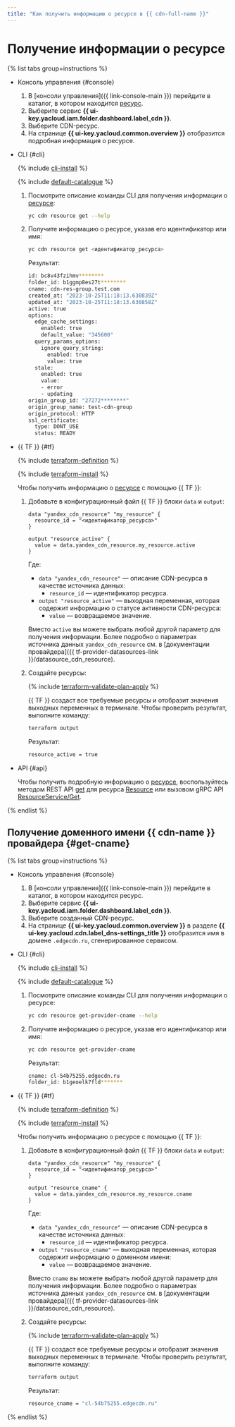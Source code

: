 ```yaml
---
title: "Как получить информацию о ресурсе в {{ cdn-full-name }}"
---
```


# Получение информации о ресурсе

{% list tabs group=instructions %}

- Консоль управления {#console}

  1. В [консоли управления]({{ link-console-main }}) перейдите в каталог, в котором находится [ресурс](../../concepts/resource.md).
  1. Выберите сервис **{{ ui-key.yacloud.iam.folder.dashboard.label_cdn }}**.
  1. Выберите CDN-ресурс.
  1. На странице **{{ ui-key.yacloud.common.overview }}** отобразится подробная информация о ресурсе.

- CLI {#cli}

  {% include [cli-install](../../../_includes/cli-install.md) %}

  {% include [default-catalogue](../../../_includes/default-catalogue.md) %}

  1. Посмотрите описание команды CLI для получения информации о [ресурсе](../../concepts/resource.md):

      ```bash
      yc cdn resource get --help
      ```

  1. Получите информацию о ресурсе, указав его идентификатор или имя:
      
      ```bash
      yc cdn resource get <идентификатор_ресурса>
      ```

      Результат:

      ```bash
      id: bc8v43fzihmv********
      folder_id: b1ggmp8es27t********
      cname: cdn-res-group.test.com
      created_at: "2023-10-25T11:18:13.630839Z"
      updated_at: "2023-10-25T11:18:13.630858Z"
      active: true
      options:
        edge_cache_settings:
          enabled: true
          default_value: "345600"
        query_params_options:
          ignore_query_string:
            enabled: true
            value: true
        stale:
          enabled: true
          value:
          - error
          - updating
      origin_group_id: "27272********"
      origin_group_name: test-cdn-group
      origin_protocol: HTTP
      ssl_certificate:
        type: DONT_USE
        status: READY
      ```

- {{ TF }} {#tf}

  {% include [terraform-definition](../../../_tutorials/_tutorials_includes/terraform-definition.md) %}

  {% include [terraform-install](../../../_includes/terraform-install.md) %}

  Чтобы получить информацию о [ресурсе](../../concepts/resource.md) с помощью {{ TF }}:

  1. Добавьте в конфигурационный файл {{ TF }} блоки `data` и `output`:

      ```hcl
      data "yandex_cdn_resource" "my_resource" {
        resource_id = "<идентификатор_ресурса>"
      }

      output "resource_active" {
        value = data.yandex_cdn_resource.my_resource.active
      }
      ```

      Где:

      * `data "yandex_cdn_resource"` — описание CDN-ресурса в качестве источника данных:
         * `resource_id` — идентификатор ресурса.
      * `output "resource_active"` — выходная переменная, которая содержит информацию о статусе активности CDN-ресурса:
         * `value` — возвращаемое значение.
      
     Вместо `active` вы можете выбрать любой другой параметр для получения информации. Более подробно о параметрах источника данных `yandex_cdn_resource` см. в [документации провайдера]({{ tf-provider-datasources-link }}/datasource_cdn_resource).

  1. Создайте ресурсы:

      {% include [terraform-validate-plan-apply](../../../_tutorials/_tutorials_includes/terraform-validate-plan-apply.md) %}

      {{ TF }} создаст все требуемые ресурсы и отобразит значения выходных переменных в терминале. Чтобы проверить результат, выполните команду:

      ```bash
      terraform output
      ```

      Результат:

      ```bash
      resource_active = true
      ```

- API {#api}

  Чтобы получить подробную информацию о [ресурсе](../../concepts/resource.md), воспользуйтесь методом REST API [get](../../api-ref/Resource/get.md) для ресурса [Resource](../../api-ref/Resource/index.md) или вызовом gRPC API [ResourceService/Get](../../api-ref/grpc/resource_service.md#Get).

{% endlist %}

## Получение доменного имени {{ cdn-name }} провайдера {#get-cname}

{% list tabs group=instructions %}

- Консоль управления {#console}

  1. В [консоли управления]({{ link-console-main }}) перейдите в каталог, в котором находится ресурс.
  1. Выберите сервис **{{ ui-key.yacloud.iam.folder.dashboard.label_cdn }}**.
  1. Выберите созданный CDN-ресурс.
  1. На странице **{{ ui-key.yacloud.common.overview }}** в разделе **{{ ui-key.yacloud.cdn.label_dns-settings_title }}** отобразится имя в домене `.edgecdn.ru`, сгенерированное сервисом.

- CLI {#cli}

  {% include [cli-install](../../../_includes/cli-install.md) %}

  {% include [default-catalogue](../../../_includes/default-catalogue.md) %}

  1. Посмотрите описание команды CLI для получения информации о ресурсе:

      ```bash
      yc cdn resource get-provider-cname --help
      ```

  1. Получите информацию о ресурсе, указав его идентификатор или имя:
      
      ```bash
      yc cdn resource get-provider-cname
      ```

      Результат:

      ```bash
      cname: cl-54b75255.edgecdn.ru
      folder_id: b1geoelk7fld*******
      ```

- {{ TF }} {#tf}

  {% include [terraform-definition](../../../_tutorials/_tutorials_includes/terraform-definition.md) %}

  {% include [terraform-install](../../../_includes/terraform-install.md) %}

  Чтобы получить информацию о ресурсе с помощью {{ TF }}:

  1. Добавьте в конфигурационный файл {{ TF }} блоки `data` и `output`:

      ```hcl
      data "yandex_cdn_resource" "my_resource" {
        resource_id = "<идентификатор_ресурса>"
      }

      output "resource_cname" {
        value = data.yandex_cdn_resource.my_resource.cname
      }
      ```

      Где:

      * `data "yandex_cdn_resource"` — описание CDN-ресурса в качестве источника данных:
         * `resource_id` — идентификатор ресурса.
      * `output "resource_cname"` — выходная переменная, которая содержит информацию о доменном имени:
         * `value` — возвращаемое значение.
      
     Вместо `cname` вы можете выбрать любой другой параметр для получения информации. Более подробно о параметрах источника данных `yandex_cdn_resource` см. в [документации провайдера]({{ tf-provider-datasources-link }}/datasource_cdn_resource).

  1. Создайте ресурсы:

      {% include [terraform-validate-plan-apply](../../../_tutorials/_tutorials_includes/terraform-validate-plan-apply.md) %}

      {{ TF }} создаст все требуемые ресурсы и отобразит значения выходных переменных в терминале. Чтобы проверить результат, выполните команду:

      ```bash
      terraform output
      ```

      Результат:

      ```bash
      resource_cname = "cl-54b75255.edgecdn.ru"
      ```

{% endlist %}
